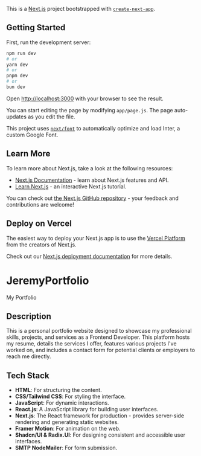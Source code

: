 This is a [Next.js](https://nextjs.org/) project bootstrapped with [`create-next-app`](https://github.com/vercel/next.js/tree/canary/packages/create-next-app).

## Getting Started

First, run the development server:

```bash
npm run dev
# or
yarn dev
# or
pnpm dev
# or
bun dev
```

Open [http://localhost:3000](http://localhost:3000) with your browser to see the result.

You can start editing the page by modifying `app/page.js`. The page auto-updates as you edit the file.

This project uses [`next/font`](https://nextjs.org/docs/basic-features/font-optimization) to automatically optimize and load Inter, a custom Google Font.

## Learn More

To learn more about Next.js, take a look at the following resources:

- [Next.js Documentation](https://nextjs.org/docs) - learn about Next.js features and API.
- [Learn Next.js](https://nextjs.org/learn) - an interactive Next.js tutorial.

You can check out [the Next.js GitHub repository](https://github.com/vercel/next.js/) - your feedback and contributions are welcome!

## Deploy on Vercel

The easiest way to deploy your Next.js app is to use the [Vercel Platform](https://vercel.com/new?utm_medium=default-template&filter=next.js&utm_source=create-next-app&utm_campaign=create-next-app-readme) from the creators of Next.js.

Check out our [Next.js deployment documentation](https://nextjs.org/docs/deployment) for more details.


# JeremyPortfolio
My Portfolio

## Description
This is a personal portfolio website designed to showcase my professional skills, projects, and services as a Frontend Developer. This platform hosts my resume, details the services I offer, features various projects I've worked on, and includes a contact form for potential clients or employers to reach me directly.

## Tech Stack
- **HTML**: For structuring the content.
- **CSS/Tailwind CSS**: For styling the interface.
- **JavaScript**: For dynamic interactions.
- **React.js**: A JavaScript library for building user interfaces.
- **Next.js**: The React framework for production - provides server-side rendering and generating static websites.
- **Framer Motion**: For animation on the web.
- **Shadcn/UI & Radix.UI**: For designing consistent and accessible user interfaces.
- **SMTP NodeMailer**: For form submission.
